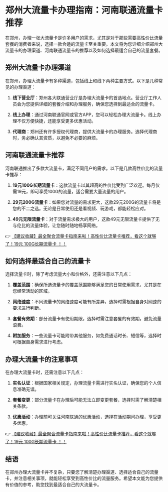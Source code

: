 # 郑州大流量卡办理指南：河南联通流量卡推荐

在郑州，办理一张大流量卡是许多用户的需求，尤其是对于那些需要高性价比流量套餐的消费者来说，选择一款合适的流量卡至关重要。本文将为您详细介绍郑州大流量卡的办理渠道、河南联通流量卡的推荐以及如何选择最适合自己的流量套餐。

## 郑州大流量卡办理渠道

在郑州，办理大流量卡有多种渠道，包括线上和线下两种主要方式。以下是几种常见的办理渠道：

1. **线下营业厅**：郑州各大联通营业厅是办理大流量卡的首选地点。营业厅工作人员会为您提供详细的套餐介绍和办理服务，确保您选择到最适合的流量卡。

2. **线上办理**：通过河南联通官网或官方APP，您可以轻松办理大流量卡。线上办理不仅方便快捷，还能享受更多优惠活动。

3. **代理商**：郑州还有许多授权代理商，提供大流量卡的办理服务。选择代理商时，务必确认其资质，以避免不必要的麻烦。

## 河南联通流量卡推荐

河南联通推出了多款大流量卡，满足不同用户的需求。以下是几款高性价比的流量卡推荐：

1. **19元100G长期流量卡**：这款流量卡以其超高的性价比受到广泛欢迎。每月仅需19元，即可享受100G的流量，适合需要大量流量的用户。

2. **29元200G流量卡**：如果您对流量的需求更大，这款29元200G的流量卡将是您的不二之选。无论是日常使用还是看视频、玩游戏，都能轻松应对。

3. **49元无限流量卡**：对于流量需求极大的用户，这款49元无限流量卡提供了无与伦比的流量体验，让您随时随地畅享网络。

👉 [【建议收藏】最全聚合流量卡指南来啦！高性价比流量卡推荐，看这个就够了！19元 100G长期流量卡 ！！](https://bit.ly/Liuliangka)

## 如何选择最适合自己的流量卡

选择流量卡时，除了考虑流量大小和价格外，还需注意以下几点：

1. **覆盖范围**：确保所选流量卡的覆盖范围能够满足您的日常使用需求，尤其是在您经常活动的区域。

2. **网络速度**：不同流量卡的网络速度可能有所差异，选择时需根据自身对网速的要求进行判断。

3. **套餐有效期**：部分流量卡有使用期限，选择时需注意套餐的有效期，避免流量浪费。

4. **附加服务**：一些流量卡可能附带其他服务，如免费通话时长、短信等，选择时可根据自身需求进行考虑。

## 办理大流量卡的注意事项

在办理大流量卡时，还需注意以下几点：

1. **实名认证**：根据国家相关规定，办理流量卡需进行实名认证，确保您的个人信息准确无误。

2. **套餐变更**：部分流量卡在办理后可能无法立即变更套餐，选择时需了解清楚相关条款。

3. **优惠活动**：办理前可关注河南联通的优惠活动，选择在活动期间办理，享受更多优惠。

👉 [【建议收藏】最全聚合流量卡指南来啦！高性价比流量卡推荐，看这个就够了！19元 100G长期流量卡 ！！](https://bit.ly/Liuliangka)

## 结语

在郑州办理大流量卡并不复杂，只要您了解清楚办理渠道、选择适合自己的流量卡，并注意相关事项，就能轻松享受到高性价比的流量服务。希望本文能为您提供有价值的参考，助您找到最适合自己的大流量卡。
